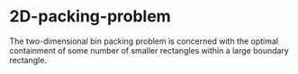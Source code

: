 # 2D-packing-problem
The two-dimensional bin packing problem is concerned with the optimal containment of some number of smaller rectangles within a large boundary rectangle.
